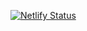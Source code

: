 [![Netlify Status](https://api.netlify.com/api/v1/badges/19d0232f-675a-44c5-9f8e-b8c94504d586/deploy-status)](https://app.netlify.com/projects/xoni-website3/deploys)
